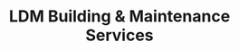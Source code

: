 ---
title: "LDM Building & Maintenance Services"
url: /crawcrook/ldm-building-und-maintenance-services/
shop: Allgemein
---